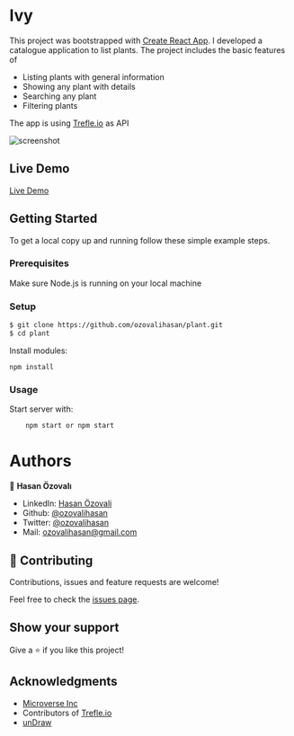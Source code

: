 # Ivy

This project was bootstrapped with [Create React App](https://github.com/facebook/create-react-app).
I developed a catalogue application to list plants. The project includes the basic features of
- Listing plants with general information
- Showing any plant with details
- Searching any plant
- Filtering plants

The app is using [Trefle.io](https://trefle.io/) as API

![screenshot](./public/Ivy.gif)

## Live Demo
[Live Demo](https://ivy.ozovalihasan.com/)

## Getting Started

To get a local copy up and running follow these simple example steps.

### Prerequisites

Make sure Node.js is running on your local machine

### Setup

~~~bash
$ git clone https://github.com/ozovalihasan/plant.git
$ cd plant
~~~

Install modules:

```
npm install
```

### Usage

Start server with:

```
    npm start or npm start
```

# Authors

👤 **Hasan Özovalı**

- LinkedIn: [Hasan Özovali](https://www.linkedin.com/in/hasan-ozovali/)
- Github: [@ozovalihasan](https://github.com/ozovalihasan)
- Twitter: [@ozovalihasan](https://twitter.com/ozovalihasan)
- Mail: [ozovalihasan@gmail.com](ozovalihasan@gmail.com)

## 🤝 Contributing

Contributions, issues and feature requests are welcome!

Feel free to check the [issues page](issues/).

## Show your support

Give a ⭐️ if you like this project!

## Acknowledgments
- [Microverse Inc](https://www.microverse.org/)
- Contributors of [Trefle.io](https://trefle.io/)
- [unDraw](https://undraw.co/)